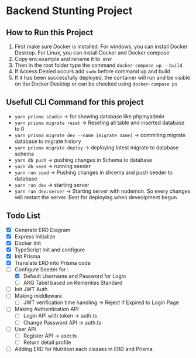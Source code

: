 # Backend Stunting Project

## **How to Run this Project**

1. First make sure Docker is installed. For windows, you can install Docker Desktop. For Linux, you can install Docker and Docker compose
2. Copy env.example and rename it to .env
3. Then in the root folder type the command `docker-compose up --build`
4. If Access Denied occurs add `sudo` before command up and build
5. If it has been successfully deployed, the container will run and be visible on the Docker Desktop or can be checked using `docker-compose ps`

## **Usefull CLI Command for this project** 
- `yarn prisma studio` -> for showing database like phpmyadmin 
- `yarn prisma migrate reset` -> Reseting all table and inserted database to 0 
- `yarn prisma migrate dev --name [migrate name]` -> commiting migrate database to migrate history 
- `yarn prisma migrate deploy` -> deploying latest migrate to database schema 
- `yarn db push` -> pushing changes in Schema to database 
- `yarn db seed` -> running seeder 
- `yarn run seed` -> Pushing changes in shcema and push seeder to database 
- `yarn run dev` -> starting server 
- `yarn run dev:server` -> Starting server with nodemon. So every changes will restart the server. Best for deploying when deveolpment begun

  
## **Todo List**

- [X] Generate ERD Diagram
- [X] Express Initialize
- [X] Docker Init
- [X] TypeScript Init and configure
- [X] Init Prisma
- [X] Translate ERD into Prisma code
- [ ] Configure Seeder for :
  - [X] Default Username and Password for Login
  - [ ] AKG Tabel based on Kemenkes Standard
- [ ] Init JWT Auth
- [ ] Making middleware
  - [ ] JWT verification time handling -> Reject if Expired to Login Page
- [ ] Making Authentication API
  - [ ] Login API with token -> auth.ts
  - [ ] Change Password API -> auth.ts
- [ ] User API
  - [ ] Register API -> user.ts
  - [ ] Return detail profile
- [ ] Adding ERD for Nutrition each classes in ERD and Prisma